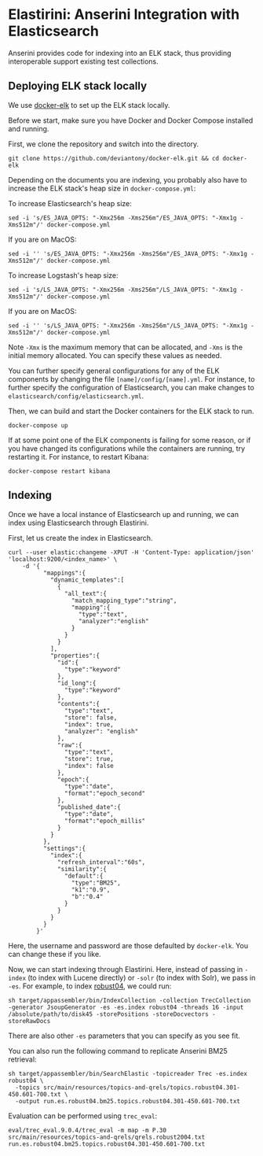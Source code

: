 # Elastirini: Anserini Integration with Elasticsearch

Anserini provides code for indexing into an ELK stack, thus providing interoperable support existing test collections.

## Deploying ELK stack locally

We use [docker-elk](https://github.com/deviantony/docker-elk) to set up the ELK stack locally.

Before we start, make sure you have Docker and Docker Compose installed and running.

First, we clone the repository and switch into the directory.

```
git clone https://github.com/deviantony/docker-elk.git && cd docker-elk
```

Depending on the documents you are indexing, you probably also have to increase the ELK stack's heap size in `docker-compose.yml`:

To increase Elasticsearch's heap size:

```
sed -i 's/ES_JAVA_OPTS: "-Xmx256m -Xms256m"/ES_JAVA_OPTS: "-Xmx1g -Xms512m"/' docker-compose.yml
```

If you are on MacOS:

```
sed -i '' 's/ES_JAVA_OPTS: "-Xmx256m -Xms256m"/ES_JAVA_OPTS: "-Xmx1g -Xms512m"/' docker-compose.yml
```

To increase Logstash's heap size:

```
sed -i 's/LS_JAVA_OPTS: "-Xmx256m -Xms256m"/LS_JAVA_OPTS: "-Xmx1g -Xms512m"/' docker-compose.yml
```

If you are on MacOS:

```
sed -i '' 's/LS_JAVA_OPTS: "-Xmx256m -Xms256m"/LS_JAVA_OPTS: "-Xmx1g -Xms512m"/' docker-compose.yml
```

Note `-Xmx` is the maximum memory that can be allocated, and `-Xms` is the initial memory allocated. You can specify these values as needed.

You can further specify general configurations for any of the ELK components by changing the file `[name]/config/[name].yml`. For instance, to further specify the configuration of Elasticsearch, you can make changes to `elasticsearch/config/elasticsearch.yml`.

Then, we can build and start the Docker containers for the ELK stack to run.

`docker-compose up`

If at some point one of the ELK components is failing for some reason, or if you have changed its configurations while the containers are running, try restarting it. For instance, to restart Kibana:

`docker-compose restart kibana`

## Indexing

Once we have a local instance of Elasticsearch up and running, we can index using Elasticsearch through Elastirini.

First, let us create the index in Elasticsearch.

```
curl --user elastic:changeme -XPUT -H 'Content-Type: application/json' 'localhost:9200/<index_name>' \
    -d '{
          "mappings":{
            "dynamic_templates":[
              {
                "all_text":{
                  "match_mapping_type":"string",
                  "mapping":{
                    "type":"text",
                    "analyzer":"english"
                  }
                }
              }
            ],
            "properties":{
              "id":{
                "type":"keyword"
              },
              "id_long":{
                "type":"keyword"
              },
              "contents":{
                "type":"text",
                "store": false,
                "index": true,
                "analyzer": "english"
              },
              "raw":{
                "type":"text",
                "store": true,
                "index": false
              },
              "epoch":{
                "type":"date",
                "format":"epoch_second"
              },
              "published_date":{
                "type":"date",
                "format":"epoch_millis"
              }
            }
          },
          "settings":{
            "index":{
              "refresh_interval":"60s",
              "similarity":{
                "default":{
                  "type":"BM25",
                  "k1":"0.9",
                  "b":"0.4"
                }
              }
            }
          }
        }'
```

Here, the username and password are those defaulted by `docker-elk`. You can change these if you like.

Now, we can start indexing through Elastirini. Here, instead of passing in `-index` (to index with Lucene directly) or `-solr` (to index with Solr), we pass in `-es`. For example, to index [robust04](https://github.com/castorini/anserini/blob/master/docs/regressions-robust04.md), we could run:

```
sh target/appassembler/bin/IndexCollection -collection TrecCollection -generator JsoupGenerator -es -es.index robust04 -threads 16 -input /absolute/path/to/disk45 -storePositions -storeDocvectors -storeRawDocs
```

There are also other `-es` parameters that you can specify as you see fit.

You can also run the following command to replicate Anserini BM25 retrieval:

```
sh target/appassembler/bin/SearchElastic -topicreader Trec -es.index robust04 \
  -topics src/main/resources/topics-and-qrels/topics.robust04.301-450.601-700.txt \
  -output run.es.robust04.bm25.topics.robust04.301-450.601-700.txt
```

Evaluation can be performed using `trec_eval`:

```
eval/trec_eval.9.0.4/trec_eval -m map -m P.30 src/main/resources/topics-and-qrels/qrels.robust2004.txt run.es.robust04.bm25.topics.robust04.301-450.601-700.txt
```
